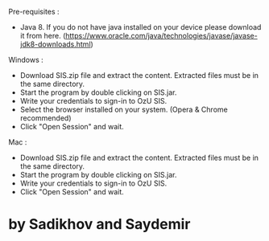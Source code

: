 Pre-requisites :

- Java 8. If you do not have java installed on your device please download it from here. (https://www.oracle.com/java/technologies/javase/javase-jdk8-downloads.html)
  
Windows :

- Download SIS.zip file and extract the content. Extracted files must be in the same directory.
- Start the program by double clicking on SIS.jar.
- Write your credentials to sign-in to OzU SIS.
- Select the browser installed on your system. (Opera & Chrome recommended)
- Click "Open Session" and wait.

Mac :

- Download SIS.zip file and extract the content. Extracted files must be in the same directory.
- Start the program by double clicking on SIS.jar.
- Write your credentials to sign-in to OzU SIS.
- Click "Open Session" and wait.


# by Sadikhov and Saydemir
